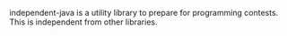 independent-java is a utility library to prepare for programming contests.
This is independent from other libraries.
